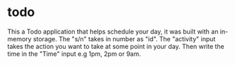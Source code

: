 # todo
This a Todo application that helps schedule your day, it was built with an in-memory storage.
The "s/n" takes in number as "id".
The "activity" input takes  the action you want to take at some point in your day.
Then write the time in the "Time" input e.g 1pm, 2pm or 9am.